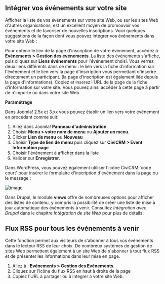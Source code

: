 Intégrer vos événements sur votre site
--------------------------------------

Afficher la liste de vos événements sur votre site Web, ou sur les sites Web d'autres organisations, est un excellent moyen de promouvoir vos événements et de favoriser de nouvelles inscriptions. Voici quelques suggestions de la façon dont vous pouvez intégrer vos événements dans votre site Web :

Pour obtenir le lien de la page d'inscription de votre événement, accédez à **Evénements > Gestion des événements**. La liste des événements s'affiche, puis cliquez sur **Liens événements** pour l'événement choisi. Vous verrez deux liens différents dans ce menu : le lien vers la fiche d'information sur l'événement et le lien vers la page d'inscription vous permettant d'inscrire directement un participant. (la page d'inscription est également liée depuis la page d'informations). Copiez et inserez l'URL de la page de la fiche d'information sur votre site. Vous pouvez ainsi accéder à cette page à partir de n'importe où dans votre site Web.

**Paramétrage**

Dans Joomla! 2.5x et 3.xx vous pouvez établir un lien vers votre événement en procédant comme suit:

1.  Allez dans Joomla!  **Panneau d'administration**
2.  Choisir  **Menu > votre nom de menu** ou **Ajouter un menu**.
3.  Clicker  **Lien de menu** ou **Nouveau** 
4.  Choisir  **Type de lien de menu** puis cliquez sur **CiviCRM > Event Information page** 
5.  Choisir l'événement à afficher dans la liste 
6.  Valider sur  **Enregistrer**.

Dans WordPress, vous pouvez également utiliser l'icône CiviCRM 'code court' pour insérer le formulaire d'inscription d'événement dans la page ou le message :

![image](/img/Wordpress-Shortcodes-small.png)

Dans Drupal, le module **views** offre de nombreuses options pour afficher des listes de contenu, y compris la possibilité de créer une liste de mise à jour automatique des événements à venir. Consultez  *Intégration avec Drupal*  dans le chapitre *Intégration de site Web* pour plus de détails.

**Flux RSS pour tous les événements à venir**
-----------------------------------------

Cette fonction permet aux visiteurs de s'abonner à tous vos événements dans le lecteur RSS de leur choix. De nombreux systèmes de gestion de sites Web permettent également à un site Web de s'abonner à tout flux RSS et de présenter les informations dans leur mise en page.

1.  Allez à : **Evénements > Gestion des Evénements**.  
2.  Cliquez sur l'icône du flux RSS en haut à droite de la page
3.  Copiez l'URL à partager ou à intégrer à votre site Web.
